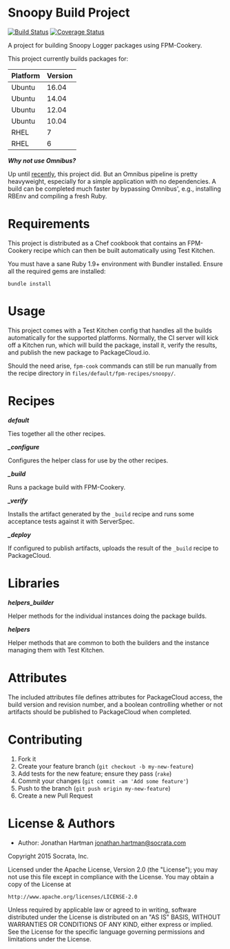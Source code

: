 Snoopy Build Project
====================
[![Build Status](https://img.shields.io/travis/socrata-platform/snoopy-build.svg)][travis]
[![Coverage Status](https://img.shields.io/coveralls/socrata-platform/snoopy-build.svg)][coveralls]

[travis]: https://travis-ci.org/socrata-platform/snoopy-build
[coveralls]: https://coveralls.io/r/socrata-platform/snoopy-build

A project for building Snoopy Logger packages using FPM-Cookery.

This project currently builds packages for:

| Platform | Version |
|----------|---------|
| Ubuntu   | 16.04   |
| Ubuntu   | 14.04   |
| Ubuntu   | 12.04   |
| Ubuntu   | 10.04   |
| RHEL     | 7       |
| RHEL     | 6       |

***Why not use Omnibus?***

Up until
[recently](https://github.com/RoboticCheese/snoopy-omnibus/tree/43bd4428438c2d6171baecc1037fdb22eca2e38e),
this project did. But an Omnibus pipeline is pretty heavyweight, especially
for a simple application with no dependencies. A build can be completed much
faster by bypassing Omnibus', e.g., installing RBEnv and compiling a fresh
Ruby.

Requirements
============

This project is distributed as a Chef cookbook that contains an FPM-Cookery
recipe which can then be built automatically using Test Kitchen.

You must have a sane Ruby 1.9+ environment with Bundler installed. Ensure all
the required gems are installed:

```shell
bundle install
```

Usage
=====
This project comes with a Test Kitchen config that handles all the builds
automatically for the supported platforms. Normally, the CI server will kick
off a Kitchen run, which will build the package, install it, verify the
results, and publish the new package to PackageCloud.io.

Should the need arise, `fpm-cook` commands can still be run manually from
the recipe directory in `files/default/fpm-recipes/snoopy/`.

Recipes
=======

***default***

Ties together all the other recipes.

***_configure***

Configures the helper class for use by the other recipes.

***_build***

Runs a package build with FPM-Cookery.

***_verify***

Installs the artifact generated by the `_build` recipe and runs some acceptance
tests against it with ServerSpec.

***_deploy***

If configured to publish artifacts, uploads the result of the `_build` recipe
to PackageCloud.

Libraries
=========

***helpers_builder***

Helper methods for the individual instances doing the package builds.

***helpers***

Helper methods that are common to both the builders and the instance managing
them with Test Kitchen.

Attributes
==========
The included attributes file defines attributes for PackageCloud access, the
build version and revision number, and a boolean controlling whether or not
artifacts should be published to PackageCloud when completed.

Contributing
============

1. Fork it
2. Create your feature branch (`git checkout -b my-new-feature`)
3. Add tests for the new feature; ensure they pass (`rake`)
4. Commit your changes (`git commit -am 'Add some feature'`)
5. Push to the branch (`git push origin my-new-feature`)
6. Create a new Pull Request

License & Authors
=================
- Author: Jonathan Hartman <jonathan.hartman@socrata.com>

Copyright 2015 Socrata, Inc.

Licensed under the Apache License, Version 2.0 (the "License");
you may not use this file except in compliance with the License.
You may obtain a copy of the License at

    http://www.apache.org/licenses/LICENSE-2.0

Unless required by applicable law or agreed to in writing, software
distributed under the License is distributed on an "AS IS" BASIS,
WITHOUT WARRANTIES OR CONDITIONS OF ANY KIND, either express or implied.
See the License for the specific language governing permissions and
limitations under the License.
